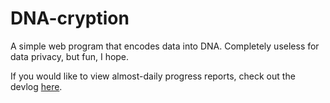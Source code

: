 # DNA-cryption
A simple web program that encodes data into DNA. Completely useless for data privacy, but fun, I hope.

If you would like to view almost-daily progress reports, check out the devlog [here](devlog/DNA_DEVLOG_1.md).